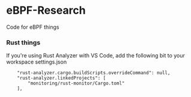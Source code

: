 # eBPF-Research
Code for eBPF things



### Rust things

If you're using Rust Analyzer with VS Code, add the following bit to your workspace settings.json
```
    "rust-analyzer.cargo.buildScripts.overrideCommand": null,
    "rust-analyzer.linkedProjects": [
        "monitoring/rust-monitor/Cargo.toml"
    ],
```